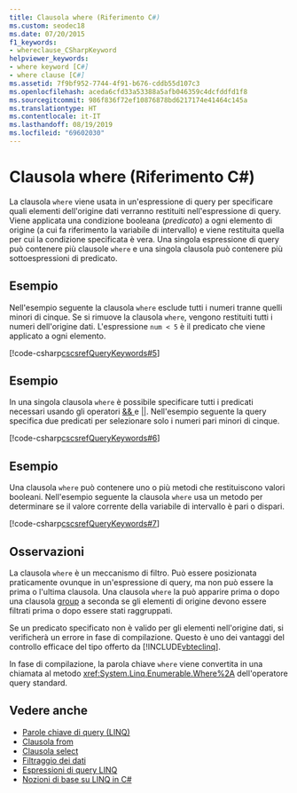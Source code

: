 ```yaml
---
title: Clausola where (Riferimento C#)
ms.custom: seodec18
ms.date: 07/20/2015
f1_keywords:
- whereclause_CSharpKeyword
helpviewer_keywords:
- where keyword [C#]
- where clause [C#]
ms.assetid: 7f9bf952-7744-4f91-b676-cddb55d107c3
ms.openlocfilehash: aceda6cfd33a53388a5afb046359c4dcfddfd1f8
ms.sourcegitcommit: 986f836f72ef10876878bd6217174e41464c145a
ms.translationtype: HT
ms.contentlocale: it-IT
ms.lasthandoff: 08/19/2019
ms.locfileid: "69602030"
---
```

# <a name="where-clause-c-reference"></a>Clausola where (Riferimento C#)

La clausola `where` viene usata in un'espressione di query per specificare quali elementi dell'origine dati verranno restituiti nell'espressione di query. Viene applicata una condizione booleana (*predicato*) a ogni elemento di origine (a cui fa riferimento la variabile di intervallo) e viene restituita quella per cui la condizione specificata è vera. Una singola espressione di query può contenere più clausole `where` e una singola clausola può contenere più sottoespressioni di predicato.

## <a name="example"></a>Esempio

Nell'esempio seguente la clausola `where` esclude tutti i numeri tranne quelli minori di cinque. Se si rimuove la clausola `where`, vengono restituiti tutti i numeri dell'origine dati. L'espressione `num < 5` è il predicato che viene applicato a ogni elemento.

[!code-csharp[cscsrefQueryKeywords#5](~/samples/snippets/csharp/VS_Snippets_VBCSharp/CsCsrefQueryKeywords/CS/Where.cs#5)]

## <a name="example"></a>Esempio

In una singola clausola `where` è possibile specificare tutti i predicati necessari usando gli operatori [ && ](../operators/boolean-logical-operators.md#conditional-logical-and-operator-) e [&#124;&#124;](../operators/boolean-logical-operators.md#conditional-logical-or-operator-). Nell'esempio seguente la query specifica due predicati per selezionare solo i numeri pari minori di cinque.

[!code-csharp[cscsrefQueryKeywords#6](~/samples/snippets/csharp/VS_Snippets_VBCSharp/CsCsrefQueryKeywords/CS/Where.cs#6)]  

## <a name="example"></a>Esempio

Una clausola `where` può contenere uno o più metodi che restituiscono valori booleani. Nell'esempio seguente la clausola `where` usa un metodo per determinare se il valore corrente della variabile di intervallo è pari o dispari.

[!code-csharp[cscsrefQueryKeywords#7](~/samples/snippets/csharp/VS_Snippets_VBCSharp/CsCsrefQueryKeywords/CS/Where.cs#7)]

## <a name="remarks"></a>Osservazioni

La clausola `where` è un meccanismo di filtro. Può essere posizionata praticamente ovunque in un'espressione di query, ma non può essere la prima o l'ultima clausola. Una clausola `where` la può apparire prima o dopo una clausola [group](group-clause.md) a seconda se gli elementi di origine devono essere filtrati prima o dopo essere stati raggruppati.

Se un predicato specificato non è valido per gli elementi nell'origine dati, si verificherà un errore in fase di compilazione. Questo è uno dei vantaggi del controllo efficace del tipo offerto da [!INCLUDE[vbteclinq](~/includes/vbteclinq-md.md)].

In fase di compilazione, la parola chiave `where` viene convertita in una chiamata al metodo <xref:System.Linq.Enumerable.Where%2A> dell'operatore query standard.

## <a name="see-also"></a>Vedere anche

- [Parole chiave di query (LINQ)](query-keywords.md)
- [Clausola from](from-clause.md)
- [Clausola select](select-clause.md)
- [Filtraggio dei dati](../../programming-guide/concepts/linq/filtering-data.md)
- [Espressioni di query LINQ](../../programming-guide/linq-query-expressions/index.md)
- [Nozioni di base su LINQ in C#](../../programming-guide/concepts/linq/getting-started-with-linq.md)

